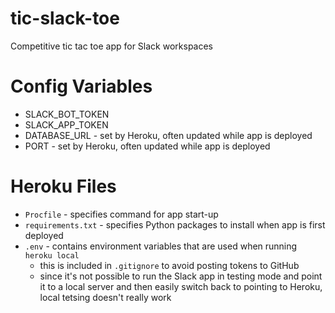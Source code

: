 # tic-slack-toe
Competitive tic tac toe app for Slack workspaces

# Config Variables
- SLACK_BOT_TOKEN
- SLACK_APP_TOKEN
- DATABASE_URL - set by Heroku, often updated while app is deployed
- PORT - set by Heroku, often updated while app is deployed

# Heroku Files
- `Procfile` - specifies command for app start-up
- `requirements.txt` - specifies Python packages to install when app is first deployed
- `.env` - contains environment variables that are used when running `heroku local`
  - this is included in `.gitignore` to avoid posting tokens to GitHub
  - since it's not possible to run the Slack app in testing mode and point it to
    a local server and then easily switch back to pointing to Heroku, local tetsing
    doesn't really work
